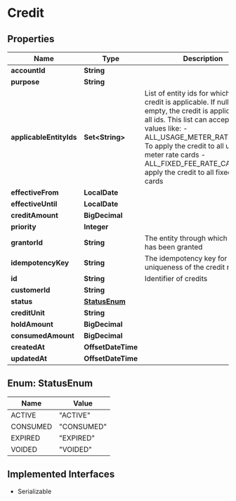 

# Credit


## Properties

| Name | Type | Description | Notes |
|------------ | ------------- | ------------- | -------------|
|**accountId** | **String** |  |  |
|**purpose** | **String** |  |  |
|**applicableEntityIds** | **Set&lt;String&gt;** | List of entity ids for which the credit is applicable. If null or empty, the credit is applicable to all ids. This list can accept special values like: - ALL_USAGE_METER_RATE_CARDS: To apply the credit to all usage meter rate cards - ALL_FIXED_FEE_RATE_CARDS: To apply the credit to all fixed fee rate cards  |  [optional] |
|**effectiveFrom** | **LocalDate** |  |  |
|**effectiveUntil** | **LocalDate** |  |  [optional] |
|**creditAmount** | **BigDecimal** |  |  [optional] |
|**priority** | **Integer** |  |  |
|**grantorId** | **String** | The entity through which the credit has been granted |  [optional] |
|**idempotencyKey** | **String** | The idempotency key for uniqueness of the credit record |  [optional] |
|**id** | **String** | Identifier of credits |  |
|**customerId** | **String** |  |  |
|**status** | [**StatusEnum**](#StatusEnum) |  |  |
|**creditUnit** | **String** |  |  [optional] |
|**holdAmount** | **BigDecimal** |  |  [optional] |
|**consumedAmount** | **BigDecimal** |  |  [optional] |
|**createdAt** | **OffsetDateTime** |  |  |
|**updatedAt** | **OffsetDateTime** |  |  [optional] |



## Enum: StatusEnum

| Name | Value |
|---- | -----|
| ACTIVE | &quot;ACTIVE&quot; |
| CONSUMED | &quot;CONSUMED&quot; |
| EXPIRED | &quot;EXPIRED&quot; |
| VOIDED | &quot;VOIDED&quot; |


## Implemented Interfaces

* Serializable


